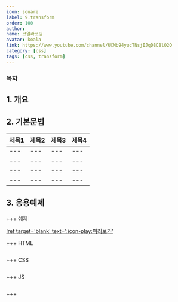 ```yaml
---
icon: square
label: 9.transform
order: 100
author:
name: 코알라코딩
avatar: koala
link: https://www.youtube.com/channel/UCMb94yucTNsjIJqD8C8lO2Q
category: [css]
tags: [css, transform]
---
```


### 목차 <!-- omit in toc -->

## 1. 개요

>

## 2. 기본문법

| 제목1 | 제목2 | 제목3 | 제목4 |
| ----- | ----- | ----- | ----- |
| ---   | ---   | ---   | ---   |
| ---   | ---   | ---   | ---   |
| ---   | ---   | ---   | ---   |
| ---   | ---   | ---   | ---   |

## 3. 응용예제

+++ 예제

[!ref target='blank' text=':icon-play:미리보기'](https://qwerewqwerew.github.io/source/jq/9)

+++ HTML

```html # html

```

+++ CSS

```css # css

```

+++ JS

```js # javascript

```

+++
